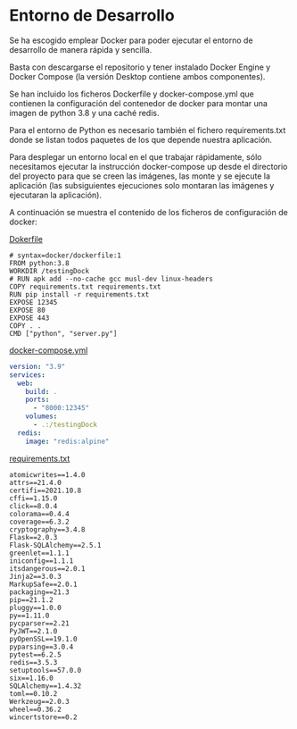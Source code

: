 # Entorno de Desarrollo
Se ha escogido emplear Docker para poder ejecutar el entorno de desarrollo de manera rápida y sencilla.

Basta con descargarse el repositorio y tener instalado Docker Engine y Docker Compose (la versión Desktop contiene ambos componentes).

Se han incluido los ficheros Dockerfile y docker-compose.yml que contienen la configuración del contenedor de docker para montar una imagen de python 3.8 y una caché redis.

Para el entorno de Python es necesario también el fichero requirements.txt donde se listan todos paquetes de los que depende nuestra aplicación.

Para desplegar un entorno local en el que trabajar rápidamente, sólo necesitamos ejecutar la instrucción docker-compose up desde el directorio del proyecto para que se creen las imágenes, las monte y se ejecute la aplicación (las subsiguientes ejecuciones solo montaran las imágenes y ejecutaran la aplicación).

A continuación se muestra el contenido de los ficheros de configuración de  docker:

[Dokerfile](../Dockerfile)
```properties
# syntax=docker/dockerfile:1
FROM python:3.8
WORKDIR /testingDock
# RUN apk add --no-cache gcc musl-dev linux-headers
COPY requirements.txt requirements.txt
RUN pip install -r requirements.txt
EXPOSE 12345
EXPOSE 80
EXPOSE 443
COPY . .
CMD ["python", "server.py"]
```

[docker-compose.yml](../docker-compose.yml)
```yaml
version: "3.9"
services:
  web:
    build: .
    ports:
      - "8000:12345"
    volumes:
      - .:/testingDock
  redis:
    image: "redis:alpine"
```

[requirements.txt](../requirements.txt)
```
atomicwrites==1.4.0
attrs==21.4.0
certifi==2021.10.8
cffi==1.15.0
click==8.0.4
colorama==0.4.4
coverage==6.3.2
cryptography==3.4.8
Flask==2.0.3
Flask-SQLAlchemy==2.5.1
greenlet==1.1.1
iniconfig==1.1.1
itsdangerous==2.0.1
Jinja2==3.0.3
MarkupSafe==2.0.1
packaging==21.3
pip==21.1.2
pluggy==1.0.0
py==1.11.0
pycparser==2.21
PyJWT==2.1.0
pyOpenSSL==19.1.0
pyparsing==3.0.4
pytest==6.2.5
redis==3.5.3
setuptools==57.0.0
six==1.16.0
SQLAlchemy==1.4.32
toml==0.10.2
Werkzeug==2.0.3
wheel==0.36.2
wincertstore==0.2
```